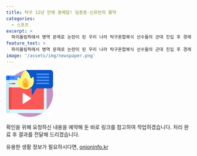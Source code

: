 ```yaml
---
title: 탁구 12년 만에 동메달! 임종훈·신유빈의 활약
categories:
  - 스포츠
excerpt: >
  파리올림픽에서 병역 문제로 논란이 된 우리 나라 탁구혼합복식 선수들의 군대 진입 후 경례 세리머니에 대한 이슈와 함께, 북한 유도 선수 이준환의 세계 랭킹과 커튼 무단이탈 사건이 화제다.
feature_text: >
  파리올림픽에서 병역 문제로 논란이 된 우리 나라 탁구혼합복식 선수들의 군대 진입 후 경례 세리머니에 대한 이슈와 함께, 북한 유도 선수 이준환의 세계 랭킹과 커튼 무단이탈 사건이 화제다.
image: '/assets/img/newspaper.png'
---
```


<p><img src="/assets/img/news.png" alt="rentncar 속보" /></p>

<p>확인을 위해 요청하신 내용을 예약해 둔 바로 링크를 참고하여 작업하겠습니다. 처리 완료 후 결과를 전달해 드리겠습니다.</p>
유용한 생활 정보가 필요하시다면, <a href="https://onioninfo.kr" rel="dofollow">onioninfo.kr</a>


